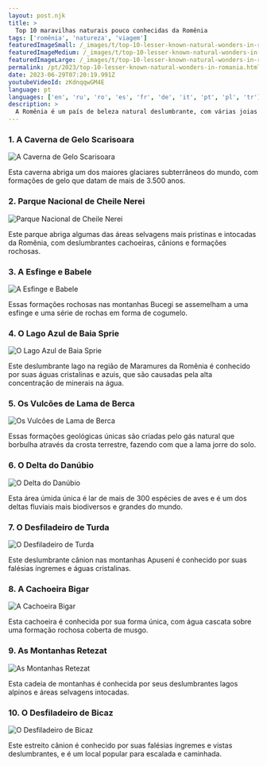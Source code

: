```yaml
---
layout: post.njk
title: >
  Top 10 maravilhas naturais pouco conhecidas da Romênia
tags: ['romênia', 'natureza', 'viagem']
featuredImageSmall: /_images/t/top-10-lesser-known-natural-wonders-in-romania-cover-pt-small.webp
featuredImageMedium: /_images/t/top-10-lesser-known-natural-wonders-in-romania-cover-pt-medium.webp
featuredImageLarge: /_images/t/top-10-lesser-known-natural-wonders-in-romania-cover-pt-large.webp
permalink: /pt/2023/top-10-lesser-known-natural-wonders-in-romania.html
date: 2023-06-29T07:20:19.991Z
youtubeVideoId: zKdnqqwGM4E
language: pt
languages: ['en', 'ru', 'ro', 'es', 'fr', 'de', 'it', 'pt', 'pl', 'tr']
description: >
  A Romênia é um país de beleza natural deslumbrante, com várias joias escondidas que ainda não foram exploradas pelo mundo. Aqui está uma lista das 10 principais maravilhas naturais pouco conhecidas da Romênia.
---
```


### 1. A Caverna de Gelo Scarisoara

![A Caverna de Gelo Scarisoara](/_images/a/a234b3c292620ce573ca736159b2e8ef-medium.webp)

Esta caverna abriga um dos maiores glaciares subterrâneos do mundo, com formações de gelo que datam de mais de 3.500 anos.

### 2. Parque Nacional de Cheile Nerei

![Parque Nacional de Cheile Nerei](/_images/6/651e2133d15d69ef30b8ed91f06ac824-medium.webp)

Este parque abriga algumas das áreas selvagens mais pristinas e intocadas da Romênia, com deslumbrantes cachoeiras, cânions e formações rochosas.

### 3. A Esfinge e Babele

![A Esfinge e Babele](/_images/8/8523eb3c0fdbec27532baa03e5e521c0-medium.webp)

Essas formações rochosas nas montanhas Bucegi se assemelham a uma esfinge e uma série de rochas em forma de cogumelo.

### 4. O Lago Azul de Baia Sprie

![O Lago Azul de Baia Sprie](/_images/5/58d9addedf61d02f7d3bdc813a385844-medium.webp)

Este deslumbrante lago na região de Maramures da Romênia é conhecido por suas águas cristalinas e azuis, que são causadas pela alta concentração de minerais na água.

### 5. Os Vulcões de Lama de Berca

![Os Vulcões de Lama de Berca](/_images/7/73f2850386cb4c34b59d138f93d5ee10-medium.webp)

Essas formações geológicas únicas são criadas pelo gás natural que borbulha através da crosta terrestre, fazendo com que a lama jorre do solo.

### 6. O Delta do Danúbio

![O Delta do Danúbio](/_images/6/662f9c2caf5bb550f4b359e5d5014e60-medium.webp)

Esta área úmida única é lar de mais de 300 espécies de aves e é um dos deltas fluviais mais biodiversos e grandes do mundo.

### 7. O Desfiladeiro de Turda

![O Desfiladeiro de Turda](/_images/d/d0f7bda745fb5148b038c45c913266c9-medium.webp)

Este deslumbrante cânion nas montanhas Apuseni é conhecido por suas falésias íngremes e águas cristalinas.

### 8. A Cachoeira Bigar

![A Cachoeira Bigar](/_images/3/3e7a9c8036392b43296db76c65dd2825-medium.webp)

Esta cachoeira é conhecida por sua forma única, com água cascata sobre uma formação rochosa coberta de musgo.

### 9. As Montanhas Retezat

![As Montanhas Retezat](/_images/4/49b6275c076db0d5d901c000b5699ff0-medium.webp)

Esta cadeia de montanhas é conhecida por seus deslumbrantes lagos alpinos e áreas selvagens intocadas.

### 10. O Desfiladeiro de Bicaz

![O Desfiladeiro de Bicaz](/_images/6/6bc5c5896a171416f889600bf5f8ce5c-medium.webp)

Este estreito cânion é conhecido por suas falésias íngremes e vistas deslumbrantes, e é um local popular para escalada e caminhada.

